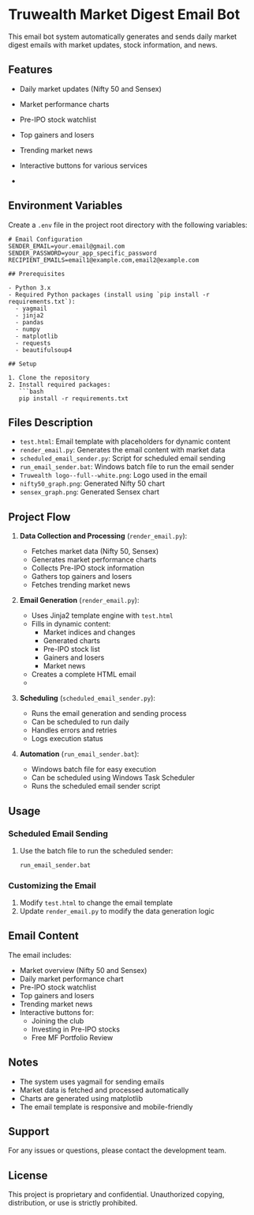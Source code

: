 # Truwealth Market Digest Email Bot

This email bot system automatically generates and sends daily market digest emails with market updates, stock information, and news.

## Features

- Daily market updates (Nifty 50 and Sensex)
- Market performance charts
- Pre-IPO stock watchlist
- Top gainers and losers
- Trending market news
- Interactive buttons for various services

- 
## Environment Variables

Create a `.env` file in the project root directory with the following variables:

```env
# Email Configuration
SENDER_EMAIL=your.email@gmail.com
SENDER_PASSWORD=your_app_specific_password
RECIPIENT_EMAILS=email1@example.com,email2@example.com

## Prerequisites

- Python 3.x
- Required Python packages (install using `pip install -r requirements.txt`):
  - yagmail
  - jinja2
  - pandas
  - numpy
  - matplotlib
  - requests
  - beautifulsoup4

## Setup

1. Clone the repository
2. Install required packages:
   ```bash
   pip install -r requirements.txt
   ```


## Files Description

- `test.html`: Email template with placeholders for dynamic content
- `render_email.py`: Generates the email content with market data
- `scheduled_email_sender.py`: Script for scheduled email sending
- `run_email_sender.bat`: Windows batch file to run the email sender
- `Truwealth logo--full--white.png`: Logo used in the email
- `nifty50_graph.png`: Generated Nifty 50 chart
- `sensex_graph.png`: Generated Sensex chart

## Project Flow

1. **Data Collection and Processing** (`render_email.py`):
   - Fetches market data (Nifty 50, Sensex)
   - Generates market performance charts
   - Collects Pre-IPO stock information
   - Gathers top gainers and losers
   - Fetches trending market news

2. **Email Generation** (`render_email.py`):
   - Uses Jinja2 template engine with `test.html`
   - Fills in dynamic content:
     - Market indices and changes
     - Generated charts
     - Pre-IPO stock list
     - Gainers and losers
     - Market news
   - Creates a complete HTML email
   - 
4. **Scheduling** (`scheduled_email_sender.py`):
   - Runs the email generation and sending process
   - Can be scheduled to run daily
   - Handles errors and retries
   - Logs execution status

5. **Automation** (`run_email_sender.bat`):
   - Windows batch file for easy execution
   - Can be scheduled using Windows Task Scheduler
   - Runs the scheduled email sender script

## Usage



### Scheduled Email Sending

1. Use the batch file to run the scheduled sender:
   ```bash
   run_email_sender.bat
   ```

### Customizing the Email

1. Modify `test.html` to change the email template
2. Update `render_email.py` to modify the data generation logic


## Email Content

The email includes:
- Market overview (Nifty 50 and Sensex)
- Daily market performance chart
- Pre-IPO stock watchlist
- Top gainers and losers
- Trending market news
- Interactive buttons for:
  - Joining the club
  - Investing in Pre-IPO stocks
  - Free MF Portfolio Review

## Notes

- The system uses yagmail for sending emails
- Market data is fetched and processed automatically
- Charts are generated using matplotlib
- The email template is responsive and mobile-friendly

## Support

For any issues or questions, please contact the development team.

## License

This project is proprietary and confidential. Unauthorized copying, distribution, or use is strictly prohibited.
